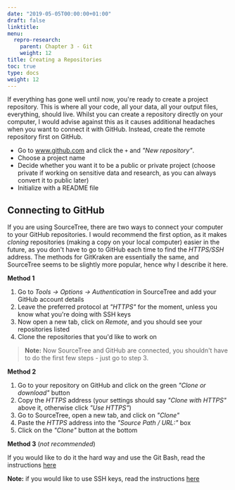 ```yaml
---
date: "2019-05-05T00:00:00+01:00"
draft: false
linktitle:
menu:
  repro-research:
    parent: Chapter 3 - Git
    weight: 12
title: Creating a Repositories
toc: true
type: docs
weight: 12
---
```


If everything has gone well until now, you're ready to create a project repository. This is where all your code, all your data, all your output files, everything, should live. Whilst you can create a repository directly on your computer, I would advise against this as it causes additional headaches when you want to connect it with GitHub. Instead, create the remote repository first on GitHub.

- Go to www.github.com and click the `+` and *"New repository"*.
- Choose a project name
- Decide whether you want it to be a public or private project (choose private if working on sensitive data and research, as you can always convert it to public later)
- Initialize with a README file

## Connecting to GitHub

If you are using SourceTree, there are two ways to connect your computer to your GitHub repositories. I would recommend the first option, as it makes *cloning* repositories (making a copy on your local computer) easier in the future, as you don't have to go to GitHub each time to find the *HTTPS/SSH* address. The methods for GitKraken are essentially the same, and SourceTree seems to be slightly more popular, hence why I describe it here.

**Method 1**

1. Go to *Tools -> Options -> Authentication* in SourceTree and add your GitHub account details
2. Leave the preferred protocol at *"HTTPS"* for the moment, unless you know what you're doing with SSH keys
3. Now open a new tab, click on *Remote*, and you should see your repositories listed
4. Clone the repositories that you'd like to work on

> **Note:** Now SourceTree and GitHub are connected, you shouldn't have to do the first few steps - just go to step 3.

**Method 2**

1. Go to your repository on GitHub and click on the green *"Clone or download"* button
2. Copy the *HTTPS* address (your settings should say *"Clone with HTTPS"* above it, otherwise click *"Use HTTPS"*)
3. Go to SourceTree, open a new tab, and click on *"Clone"*
4. Paste the *HTTPS* address into the *"Source Path / URL:"* box
5. Click on the *"Clone"* button at the bottom

**Method 3** (*not recommended*)

If you would like to do it the hard way and use the Git Bash, read the instructions [here](https://happygitwithr.com/push-pull-github.html)

**Note:** if you would like to use SSH keys, read the instructions [here](https://help.github.com/articles/connecting-to-github-with-ssh/)
